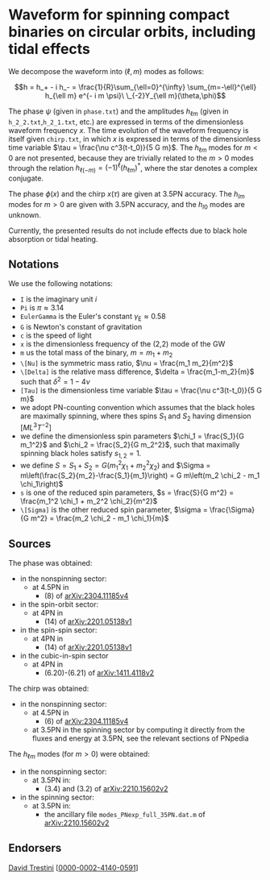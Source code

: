 # Waveform for spinning compact binaries on circular orbits, including tidal effects

We decompose the waveform into $(\ell,m)$ modes as follows:

$$h = h_+ - i h_- = \frac{1}{R}\sum_{\ell=0}^{\infty} \sum_{m=-\ell}^{\ell} h_{\ell m} e^{- i m \psi}\ \_{-2}Y_{\ell m}(\theta,\phi)$$

The phase $\psi$ (given in ``phase.txt``) and the amplitudes $h_{\ell m}$ (given in ``h_2_2.txt``,``h_2_1.txt``, etc.) are expressed in terms of the dimensionless waveform frequency $x$. The time evolution of the waveform frequency is itself given ``chirp.txt``, in which $x$ is expressed in terms of the dimensionless time variable $\tau =  \frac{\nu c^3(t-t_0)}{5 G m}$. The $h_{\ell m}$ modes for $m<0$ are not presented, because they are trivially related to the $m>0$ modes through the relation $h_{\ell (-m)} = (-1)^\ell (h_{\ell m})^*$, where the star denotes a complex conjugate.

The phase $\phi(x)$ and the chirp $x(\tau)$ are given at 3.5PN accuracy. The $h_{lm}$ modes for $m>0$ are given with 3.5PN accuracy, and the $h_{l0}$ modes are unknown.

Currently, the presented results do not include effects due to black hole absorption or tidal heating.

## Notations

We use the following notations:
* ``I`` is the imaginary unit $i$
* ``Pi`` is $\pi \approx 3.14$
* ``EulerGamma`` is the Euler's constant $\gamma_\text{E} \approx 0.58$
* ``G`` is Newton's constant of gravitation
* ``c`` is the speed of light
* ``x`` is the dimensionless frequency of the (2,2) mode of the GW
* ``m`` us the total mass of the binary, $m = m_1+m_2$
* ``\[Nu]`` is the symmetric mass ratio, $\nu = \frac{m_1 m_2}{m^2}$
* ``\[Delta]`` is the relative mass difference, $\delta = \frac{m_1-m_2}{m}$ such that $\delta^2=1-4\nu$
* ``[Tau]`` is the dimensionless time variable $\tau = \frac{\nu c^3(t-t_0)}{5 G m}$
* we adopt PN-counting convention which assumes that the black holes are maximally spinning, where thes spins $S_1$ and $S_2$ having dimension $[ML^3T^{-2}]$
* we define the dimensionless spin parameters $\chi_1 = \frac{S_1}{G m_1^2}$ and $\chi_2 = \frac{S_2}{G m_2^2}$, such that maximally spinning black holes satisfy $s_{1,2} = 1$.
* we define $S = S_1 + S_2 = G (m_1^2 \chi_1+m_2^2 \chi_2)$ and $\Sigma = m\left(\frac{S_2}{m_2}-\frac{S_1}{m_1}\right) = G m\left(m_2 \chi_2 - m_1 \chi_1\right)$
* ``s`` is one of the reduced spin parameters, $s = \frac{S}{G m^2} = \frac{m_1^2 \chi_1 + m_2^2 \chi_2}{m^2}$
* ``\[Sigma]`` is the other reduced spin parameter, $\sigma = \frac{\Sigma}{G m^2} = \frac{m_2 \chi_2 - m_1 \chi_1}{m}$

## Sources

The phase was obtained:
* in the nonspinning sector:
    * at 4.5PN in
        * (8) of [arXiv:2304.11185v4](https://arxiv.org/abs/2304.11185v4)
* in the spin-orbit sector:
    * at 4PN in
        * (14) of [arXiv:2201.05138v1](https://arxiv.org/abs/2201.05138v1)
* in the spin-spin sector:
    * at 4PN in
        * (14) of [arXiv:2201.05138v1](https://arxiv.org/abs/2201.05138v1)
* in the cubic-in-spin sector
    * at 4PN in
        * (6.20)-(6.21) of [arXiv:1411.4118v2](https://arxiv.org/abs/1411.4118v2)
    
The chirp was obtained:
* in the nonspinning sector:
    * at 4.5PN in 
        * (6) of [arXiv:2304.11185v4](https://arxiv.org/abs/2304.11185v4)
    * at 3.5PN in the spinning sector by computing it directly from the fluxes and energy at 3.5PN, see the relevant sections of PNpedia
    
The $h_{\ell m}$ modes (for $m>0$) were obtained:
* in the nonspinning sector:
    * at 3.5PN in:
        * (3.4) and (3.2) of [arXiv:2210.15602v2](https://arxiv.org/abs/2210.15602v2)
* in the spinning sector:
    * at 3.5PN in:
        * the ancillary file ``modes_PNexp_full_35PN.dat.m`` of [arXiv:2210.15602v2](https://arxiv.org/abs/2210.15602v2)  

## Endorsers

[David Trestini](https://github.com/davidtrestini) [[0000-0002-4140-0591](https://orcid.org/0000-0002-4140-0591)]
